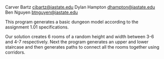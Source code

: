 Carver Bartz  cjbartz@iastate.edu
Dylan Hampton dhampton@iastate.edu
Ben Nguyen    btnguyen@iastate.edu

This program generates a basic dungeon model according to the assignment 1.01 specifications.

Our solution creates 6 rooms of a random height and width between 3-6 and 4-7 respectively.
Next the program generates an upper and lower staircase and then generates paths to connect
all the rooms together using corridors.